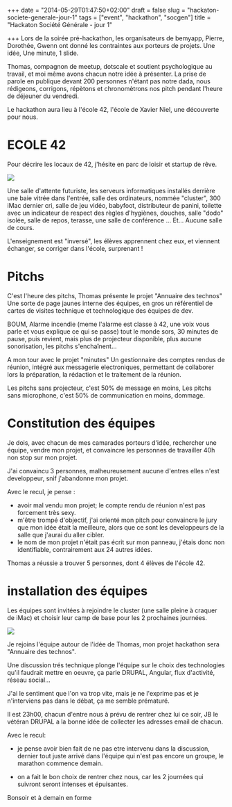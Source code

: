 +++
date = "2014-05-29T01:47:50+02:00"
draft = false
slug = "hackaton-societe-generale-jour-1"
tags = ["event", "hackathon", "socgen"]
title = "Hackaton Société Générale - jour 1"

+++
Lors de la soirée pré-hackathon, les organisateurs de bemyapp, Pierre, Dorothée, Gwenn ont donné les contraintes aux porteurs de projets.
Une idée, Une minute, 1 slide.

Thomas, compagnon de meetup, dotscale et soutient psychologique au travail, et moi même avons chacun notre idée à présenter.
La prise de parole en publique devant 200 personnes n'étant pas notre dada, nous rédigeons, corrigons, répètons et chronomètrons nos pitch pendant l'heure de déjeuner du vendredi.

Le hackathon aura lieu à l'école 42, l'école de Xavier Niel, une découverte pour nous.

# ECOLE 42
Pour décrire les locaux de 42, j'hésite en parc de loisir et startup de rêve.

![](/content/images/2014/May/42.jpg)

Une salle d'attente futuriste, les serveurs informatiques installés derrière une baie vitrée dans l'entrée, salle des ordinateurs, nommée "cluster", 300 iMac dernier cri, salle de jeu vidéo, babyfoot, distributeur de panini, toilette avec un indicateur de respect des règles d'hygiènes, douches, salle "dodo" isolée, salle de repos, terasse, une salle de conférence ... Et... Aucune salle de cours.

L'enseignement est "inversé", les élèves apprennent chez eux, et viennent échanger, se corriger dans l'école, surprenant !

# Pitchs
C'est l'heure des pitchs, Thomas présente le projet "Annuaire des technos"
Une sorte de page jaunes interne des équipes, en gros un référentiel de cartes de visites technique et technologique des équipes de dev.

BOUM, Alarme incendie (meme l'alarme est classe à 42, une voix vous parle et vous explique ce qui se passe) tout le monde sors, 30 minutes de pause, puis revient, mais plus de projecteur disponible, plus aucune sonorisation, les pitchs s'enchaînent...

A mon tour avec le projet "minutes"
Un gestionnaire des comptes rendus de réunion, intégré aux messagerie electroniques, permettant de collaborer lors la préparation, la rédaction et le traitement de la réunion.

Les pitchs sans projecteur, c'est 50% de message en moins, 
Les pitchs sans microphone, c'est 50% de communication en moins, dommage.

# Constitution des équipes
Je dois, avec chacun de mes camarades porteurs d'idée, rechercher une équipe, vendre mon projet, et convaincre les personnes de travailler 40h non stop sur mon projet.

J'ai convaincu 3 personnes, malheureusement aucune d'entres elles n'est developpeur, snif j'abandonne mon projet.

Avec le recul, je pense :

- avoir mal vendu mon projet; le compte rendu de réunion n'est pas forcement très sexy.
- m'être trompé d'objectif, j'ai orienté mon pitch pour convaincre le jury que mon idée était la meilleure, alors que ce sont les developpeurs de la salle que j'aurai du aller  cibler. 
- le nom de mon projet n'était pas écrit sur mon panneau, j'étais donc non identifiable, contrairement aux 24 autres idées.

Thomas a réussie a trouver 5 personnes, dont 4 élèves de l'école 42.

# installation des équipes
Les équipes sont invitées à rejoindre le cluster (une salle pleine à craquer de iMac) et choisir leur camp de base pour les 2 prochaines journées.

![](/content/images/2014/May/cluster_42.png)

Je rejoins l'équipe autour de l'idée de Thomas, mon projet hackathon sera "Annuaire des technos".

Une discussion trés technique plonge l'équipe sur le choix des technologies qu'il faudrait mettre en oeuvre, ça parle DRUPAL, Angular, flux d'activité, réseau social... 

J'ai le sentiment que l'on va trop vite, mais je ne l'exprime pas et je n'interviens pas dans le débat, ça me semble prématuré.

Il est 23h00, chacun d'entre nous à prévu de rentrer chez lui ce soir, JB le vétéran DRUPAL a la bonne idée de collecter les adresses email de chacun.

Avec le recul:

* je pense avoir bien fait de ne pas etre intervenu dans la discussion, dernier tout juste arrivé dans l'équipe qui n'est pas encore un groupe, le marathon commence demain.

* on a fait le bon choix de rentrer chez nous, car les 2 journées qui suivront seront intenses et épuisantes.

Bonsoir et à demain en forme



